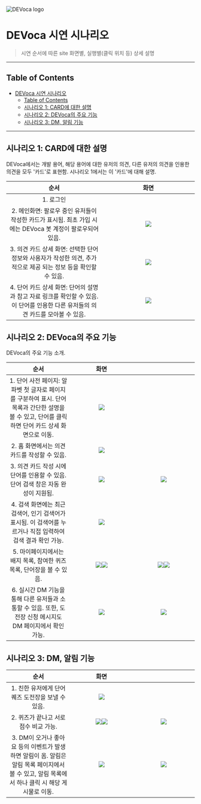 ![DEVoca logo](../docs/resources/DEVoca%20logo%20long%202.png)

# DEVoca 시연 시나리오

> 시연 순서에 따른 site 화면별, 실행별(클릭 위치 등) 상세 설명

---

## Table of Contents

<!-- TOC -->
* [DEVoca 시연 시나리오](#devoca-시연-시나리오)
  * [Table of Contents](#table-of-contents)
  * [시나리오 1: CARD에 대한 설명](#시나리오-1-card에-대한-설명)
  * [시나리오 2: DEVoca의 주요 기능](#시나리오-2-devoca의-주요-기능)
  * [시나리오 3: DM, 알림 기능](#시나리오-3-dm-알림-기능)
<!-- TOC -->

---

## 시나리오 1: CARD에 대한 설명

DEVoca에서는 개발 용어, 해당 용어에 대한 유저의 의견, 다른 유저의 의견을 인용한 의견을 모두 '카드'로 표현함. 시나리오 1에서는 이 '카드'에 대해 설명.

|                                       순서                                       |                화면                |
|:------------------------------------------------------------------------------:|:--------------------------------:|
|                                     1. 로그인                                     |                                  |
|       2. 메인화면: 팔로우 중인 유저들이 작성한 카드가 표시됨. 최초 가입 시에는 DEVoca 봇 계정이 팔로우되어 있음.       | ![](../docs/resources/demo1.png) |
|      3. 의견 카드 상세 화면: 선택한 단어 정보와 사용자가 작성한 의견, 추가적으로 제공 되는 정보 등을 확인할 수 있음.       | ![](../docs/resources/demo2.png) |
| 4. 단어 카드 상세 화면: 단어의 설명과 참고 자료 링크를 확인할 수 있음. 이 단어를 인용한 다른 유저들의 의견 카드를 모아볼 수 있음. | ![](../docs/resources/demo3.png) |

## 시나리오 2: DEVoca의 주요 기능

DEVoca의 주요 기능 소개.

<style>
table th:first-of-type {
    width: 34%;
}
table th:nth-of-type(2) {
    width: 33%;
}
table th:nth-of-type(3) {
    width: 33%;
}
</style>

|                                           순서                                            |                                화면                                 |                                                                    |
|:---------------------------------------------------------------------------------------:|:-----------------------------------------------------------------:|:------------------------------------------------------------------:|
| 1. 단어 사전 페이지: 알파벳 첫 글자로 페이지를 구분하여 표시. 단어 목록과 간단한 설명을 볼 수 있고, 단어를 클릭하면 단어 카드 상세 화면으로 이동. |                 ![](../docs/resources/demo4.png)                  |                                                                    |
|                               2. 홈 화면에서는 의견 카드를 작성할 수 있음.                               |                 ![](../docs/resources/demo5.png)                  |                                                                    |
|                    3. 의견 카드 작성 시에 단어를 인용할 수 있음. 단어 검색 창은 자동 완성이 지원됨.                    |                 ![](../docs/resources/demo6.png)                  |                  ![](../docs/resources/demo7.png)                  |
|            4. 검색 화면에는 최근 검색어, 인기 검색어가 표시됨. 이 검색어를 누르거나 직접 입력하여 검색 결과 확인 가능.             |                 ![](../docs/resources/demo8.png)                  |
|                       5. 마이페이지에서는 배지 목록, 참여한 퀴즈 목록, 단어장을 볼 수 있음.                        | ![](../docs/resources/demo9.png)![](../docs/resources/demo11.png) | ![](../docs/resources/demo10.png)![](../docs/resources/demo12.png) |
|           6. 실시간 DM 기능을 통해 다른 유저들과 소통할 수 있음. 또한, 도전장 신청 메시지도 DM 페이지에서 확인 가능.            |                 ![](../docs/resources/demo13.png)                 |                 ![](../docs/resources/demo14.png)                  |

## 시나리오 3: DM, 알림 기능

|                                           순서                                           |                                 화면                                 |                                   |
|:--------------------------------------------------------------------------------------:|:------------------------------------------------------------------:|:---------------------------------:|
|                             1. 친한 유저에게 단어 퀘즈 도전장을 보낼 수 있음.                             |                 ![](../docs/resources/demo15.png)                  |                                   |
|                                2. 퀴즈가 끝나고 서로 점수 비교 가능.                                 | ![](../docs/resources/demo16.png)![](../docs/resources/demo17.png) | ![](../docs/resources/demo18.png) |
| 3. DM이 오거나 좋아요 등의 이벤트가 발생하면 알림이 옴. 알림은 알림 목록 페이지에서 볼 수 있고, 알림 목록에서 하나 클릭 시 해당 게시물로 이동. |                 ![](../docs/resources/demo19.png)                  | ![](../docs/resources/demo20.png) |
